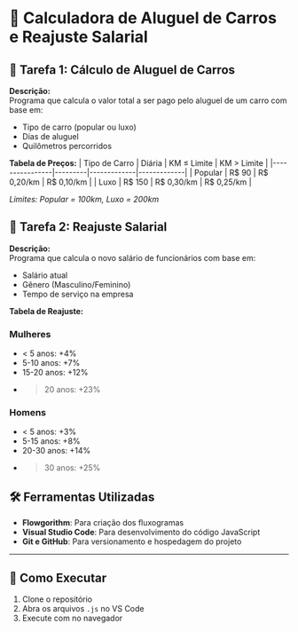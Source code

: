 # 📝 Calculadora de Aluguel de Carros e Reajuste Salarial

## 🚗 Tarefa 1: Cálculo de Aluguel de Carros
**Descrição:**  
Programa que calcula o valor total a ser pago pelo aluguel de um carro com base em:
- Tipo de carro (popular ou luxo)
- Dias de aluguel
- Quilômetros percorridos

**Tabela de Preços:**
| Tipo de Carro  | Diária  | KM ≤ Limite | KM > Limite |
|----------------|---------|-------------|-------------|
| Popular        | R$ 90   | R$ 0,20/km  | R$ 0,10/km  |
| Luxo           | R$ 150  | R$ 0,30/km  | R$ 0,25/km  |

*Limites: Popular = 100km, Luxo = 200km*

## 💼 Tarefa 2: Reajuste Salarial
**Descrição:**  
Programa que calcula o novo salário de funcionários com base em:
- Salário atual
- Gênero (Masculino/Feminino)
- Tempo de serviço na empresa

**Tabela de Reajuste:**
### Mulheres
- < 5 anos: +4%
- 5-10 anos: +7%
- 15-20 anos: +12%
- > 20 anos: +23%

### Homens
- < 5 anos: +3%
- 5-15 anos: +8%
- 20-30 anos: +14%
- > 30 anos: +25%

## 🛠️ Ferramentas Utilizadas
- **Flowgorithm**: Para criação dos fluxogramas
- **Visual Studio Code**: Para desenvolvimento do código JavaScript
- **Git e GitHub**: Para versionamento e hospedagem do projeto

---

## 🚀 Como Executar
1. Clone o repositório
2. Abra os arquivos `.js` no VS Code
3. Execute com no navegador
